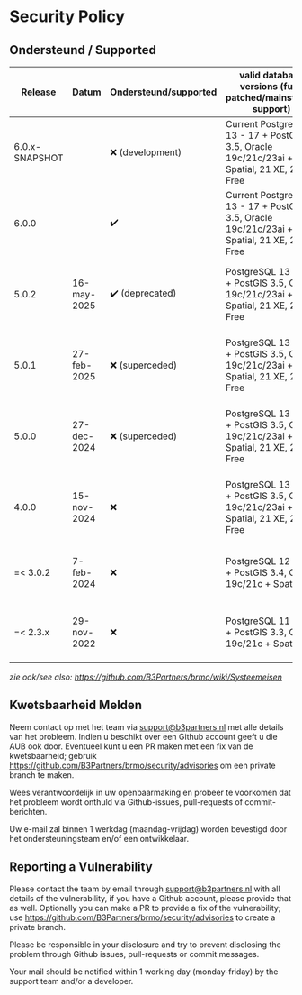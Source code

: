 # Security Policy

## Ondersteund / Supported

| Release        | Datum       | Ondersteund/supported | valid database versions (fully patched/mainstream support)                                | runtime (fully patched)               |
|----------------|-------------|-----------------------|-------------------------------------------------------------------------------------------|---------------------------------------|
| 6.0.x-SNAPSHOT |             | ❌ (development)       | Current PostgreSQL 13 - 17 + PostGIS 3.5, Oracle 19c/21c/23ai + Spatial, 21 XE, 23ai Free | Java 17, Java 21, Tomcat 9, Docker 28 |
| 6.0.0          |             | ✔️                    | Current PostgreSQL 13 - 17 + PostGIS 3.5, Oracle 19c/21c/23ai + Spatial, 21 XE, 23ai Free | Java 17, Java 21, Tomcat 9, Docker 28 |
| 5.0.2          | 16-may-2025 | ✔️ (deprecated)       | PostgreSQL 13 - 17 + PostGIS 3.5, Oracle 19c/21c/23ai + Spatial, 21 XE, 23ai Free         | Java 17, Java 21, Tomcat 9, Docker 27 |
| 5.0.1          | 27-feb-2025 | ❌ (superceded)        | PostgreSQL 13 - 17 + PostGIS 3.5, Oracle 19c/21c/23ai + Spatial, 21 XE, 23ai Free         | Java 17, Java 21, Tomcat 9, Docker 27 |
| 5.0.0          | 27-dec-2024 | ❌ (superceded)        | PostgreSQL 13 - 17 + PostGIS 3.5, Oracle 19c/21c/23ai + Spatial, 21 XE, 23ai Free         | Java 17, Java 21, Tomcat 9, Docker 27 |
| 4.0.0          | 15-nov-2024 | ❌                     | PostgreSQL 13 - 17 + PostGIS 3.5, Oracle 19c/21c/23ai + Spatial, 21 XE, 23ai Free         | Java 17, Java 21, Tomcat 9, Docker 27 |
| =< 3.0.2       | 7-feb-2024  | ❌                     | PostgreSQL 12 - 16 + PostGIS 3.4, Oracle 19c/21c + Spatial                                | Java 11, Tomcat 9, Docker 25          |
| =< 2.3.x       | 29-nov-2022 | ❌                     | PostgreSQL 11 - 15 + PostGIS 3.3, Oracle 19c/21c + Spatial                                | Java 11, Tomcat 8.5/9, Docker 20      |


_zie ook/see also: https://github.com/B3Partners/brmo/wiki/Systeemeisen_

## Kwetsbaarheid Melden

Neem contact op met het team via support@b3partners.nl met alle details van het probleem.
Indien u beschikt over een Github account geeft u die AUB ook door. Eventueel kunt u een PR maken met een fix
van de kwetsbaarheid; gebruik https://github.com/B3Partners/brmo/security/advisories om een private branch te maken.

Wees verantwoordelijk in uw openbaarmaking en probeer te voorkomen dat het probleem wordt onthuld via Github-issues,
pull-requests of commit-berichten.

Uw e-mail zal binnen 1 werkdag (maandag-vrijdag) worden bevestigd door het ondersteuningsteam en/of een ontwikkelaar.

## Reporting a Vulnerability

Please contact the team by email through support@b3partners.nl with all details of the vulnerability, if you have
a Github account, please provide that as well. Optionally you can make a PR to provide a fix of the vulnerability;
use https://github.com/B3Partners/brmo/security/advisories to create a private branch.

Please be responsible in your disclosure and try to prevent disclosing the problem through Github issues, pull-requests
or commit messages.

Your mail should be notified within 1 working day (monday-friday) by the support team and/or a developer.

